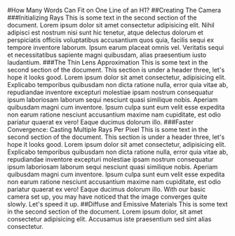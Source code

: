 #How Many Words Can Fit on One Line of an H1?
##Creating The Camera
###Initializing Rays
This is some text in the second section of the document. Lorem ipsum dolor sit amet consectetur adipisicing elit. Nihil adipisci est nostrum nisi sunt hic tenetur, atque delectus dolorum et perspiciatis officiis voluptatibus accusantium quos quia, facilis sequi ex tempore inventore laborum. Ipsum earum placeat omnis vel. Veritatis sequi et necessitatibus sapiente magni quibusdam, alias praesentium iusto laudantium.
###The Thin Lens Approximation
This is some text in the second section of the document. This section is under a header three, let's hope it looks good. Lorem ipsum dolor sit amet consectetur, adipisicing elit. Explicabo temporibus quibusdam non dicta ratione nulla, error quia vitae ab, repudiandae inventore excepturi molestiae ipsam nostrum consequatur ipsum laboriosam laborum sequi nesciunt quasi similique nobis. Aperiam quibusdam magni cum inventore. Ipsum culpa sunt eum velit esse expedita non earum ratione nesciunt accusantium maxime nam cupiditate, est odio pariatur quaerat ex vero! Eaque ducimus dolorum illo.
###Faster Convergence: Casting Multiple Rays Per Pixel
This is some text in the second section of the document. This section is under a header three, let's hope it looks good. Lorem ipsum dolor sit amet consectetur, adipisicing elit. Explicabo temporibus quibusdam non dicta ratione nulla, error quia vitae ab, repudiandae inventore excepturi molestiae ipsam nostrum consequatur ipsum laboriosam laborum sequi nesciunt quasi similique nobis. Aperiam quibusdam magni cum inventore. Ipsum culpa sunt eum velit esse expedita non earum ratione nesciunt accusantium maxime nam cupiditate, est odio pariatur quaerat ex vero! Eaque ducimus dolorum illo. With our basic camera set up, you may have noticed that the image converges quite slowly. Let's speed it up.
##Diffuse and Emissive Materials
This is some text in the second section of the document. Lorem ipsum dolor, sit amet consectetur adipisicing elit. Accusamus iste praesentium sed sint alias consectetur.
